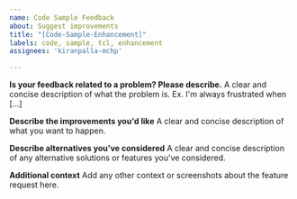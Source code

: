 ```yaml
---
name: Code Sample Feedback
about: Suggest improvements
title: "[Code-Sample-Enhancement]"
labels: code, sample, tcl, enhancement
assignees: 'kiranpalla-mchp'

---
```


**Is your feedback related to a problem? Please describe.**
A clear and concise description of what the problem is. Ex. I'm always frustrated when [...]

**Describe the improvements you'd like**
A clear and concise description of what you want to happen.

**Describe alternatives you've considered**
A clear and concise description of any alternative solutions or features you've considered.

**Additional context**
Add any other context or screenshots about the feature request here.
